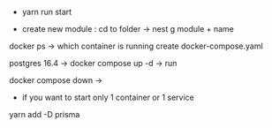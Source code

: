 - yarn run start

- create new module : cd to folder -> nest g module + name

docker ps -> which container is running
create docker-compose.yaml

postgres 16.4 ->
docker compose up -d -> run

docker compose down ->

- if you want to start only 1 container or 1 service

yarn add -D prisma
